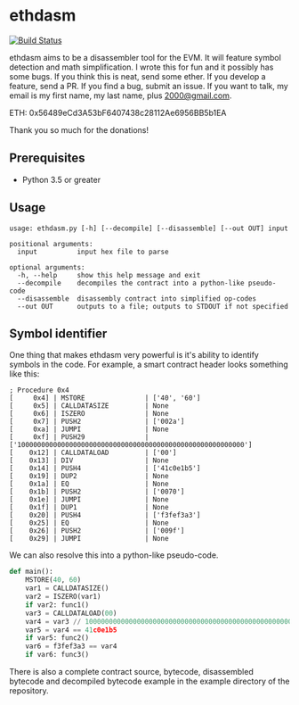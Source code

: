 # ethdasm
[![Build Status](https://travis-ci.org/meyer9/ethdasm.svg?branch=master)](https://travis-ci.org/meyer9/ethdasm)

ethdasm aims to be a disassembler tool for the EVM. It will feature symbol detection and math simplification. I wrote this for fun and it possibly has some bugs. If you think this is neat, send some ether. If you develop a feature, send a PR. If you find a bug, submit an issue. If you want to talk, my email is my first name, my last name, plus 2000@gmail.com.

ETH: 0x56489eCd3A53bF6407438c28112Ae6956BB5b1EA

Thank you so much for the donations!

## Prerequisites
- Python 3.5 or greater

## Usage
```
usage: ethdasm.py [-h] [--decompile] [--disassemble] [--out OUT] input

positional arguments:
  input          input hex file to parse

optional arguments:
  -h, --help     show this help message and exit
  --decompile    decompiles the contract into a python-like pseudo-code
  --disassemble  disassembly contract into simplified op-codes
  --out OUT      outputs to a file; outputs to STDOUT if not specified
```

## Symbol identifier
One thing that makes ethdasm very powerful is it's ability to identify symbols in the code. For example, a smart contract header looks something like this:
```
; Procedure 0x4
[     0x4] | MSTORE               | ['40', '60']
[     0x5] | CALLDATASIZE         | None
[     0x6] | ISZERO               | None
[     0x7] | PUSH2                | ['002a']
[     0xa] | JUMPI                | None
[     0xf] | PUSH29               | ['100000000000000000000000000000000000000000000000000000000']
[    0x12] | CALLDATALOAD         | ['00']
[    0x13] | DIV                  | None
[    0x14] | PUSH4                | ['41c0e1b5']
[    0x19] | DUP2                 | None
[    0x1a] | EQ                   | None
[    0x1b] | PUSH2                | ['0070']
[    0x1e] | JUMPI                | None
[    0x1f] | DUP1                 | None
[    0x20] | PUSH4                | ['f3fef3a3']
[    0x25] | EQ                   | None
[    0x26] | PUSH2                | ['009f']
[    0x29] | JUMPI                | None
```

We can also resolve this into a python-like pseudo-code.
```python
def main():
	MSTORE(40, 60)
	var1 = CALLDATASIZE()
	var2 = ISZERO(var1)
	if var2: func1()
	var3 = CALLDATALOAD(00)
	var4 = var3 // 100000000000000000000000000000000000000000000000000000000
	var5 = var4 == 41c0e1b5
	if var5: func2()
	var6 = f3fef3a3 == var4
	if var6: func3()
```

There is also a complete contract source, bytecode, disassembled bytecode and decompiled bytecode example in the example directory of the repository.
